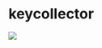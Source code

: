 # keycollector

<img src="https://github.com/LeshaMir/keycollector/actions/workflows/Keycollector/badge.svg" >
